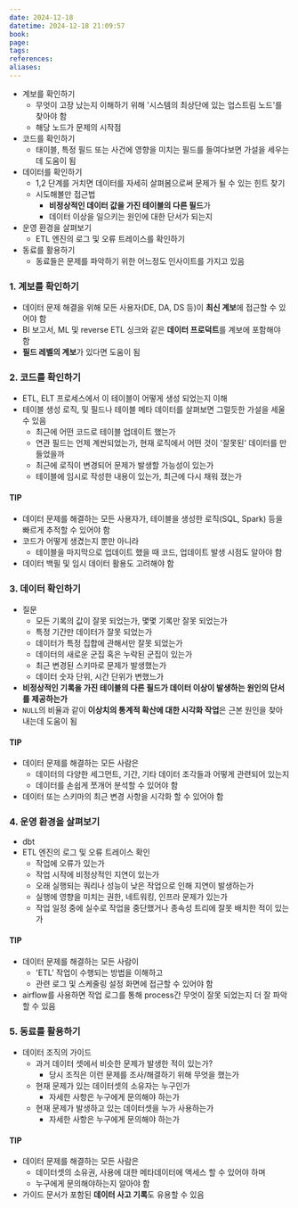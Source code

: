 ```yaml
---
date: 2024-12-18
datetime: 2024-12-18 21:09:57
book: 
page: 
tags: 
references: 
aliases:
---
```

- 계보를 확인하기
	- 무엇이 고장 났는지 이해하기 위해 '시스템의 최상단에 있는 업스트림 노드'를 찾아야 함
	- 해당 노드가 문제의 시작점
- 코드를 확인하기
	- 태이블, 특정 필드 또는 사건에 영향을 미치는 필드를 들여다보면 가설을 세우는데 도움이 됨 
- 데이터를 확인하기
	- 1,2 단계를 거치면 데이터를 자세히 살펴봄으로써 문제가 될 수 있는 힌트 찾기
	- 시도해볼만 접근법
		- **비정상적인 데이터 값을 가진 테이블의 다른 필드**가
		- 데이터 이상을 일으키는 원인에 대한 단서가 되는지
- 운영 환경을 살펴보기
	- ETL 엔진의 로그 및 오류 트레이스를 확인하기
- 동료를 활용하기
	- 동료들은 문제를 파악하기 위한 어느정도 인사이트를 가지고 있음

### 1. 계보를 확인하기
- 데이터 문제 해결을 위해 모든 사용자(DE, DA, DS 등)이 **최신 계보**에 접근할 수 있어야 함
- BI 보고서, ML 및 reverse ETL 싱크와 같은 **데이터 프로덕트**를 계보에 포함해야 함
- **필드 레벨의 계보**가 있다면 도움이 됨

### 2. 코드를 확인하기
- ETL, ELT 프로세스에서 이 테이블이 어떻게 생성 되었는지 이해
- 테이블 생성 로직, 및 필드나 테이블 메타 데이터를 살펴보면 그럴듯한 가설을 세울 수 있음
	- 최근에 어떤 코드로 테이블 업데이트 했는가
	- 연관 필드는 언제 계싼되었는가, 현재 로직에서 어떤 것이 '잘못된' 데이터를 만들었을까
	- 최근에 로직이 변경되어 문제가 발생할 가능성이 있는가
	- 테이블에 임시로 작성한 내용이 있는가, 최근에 다시 채워 졌는가

#### TIP
- 데이터 문제를 해결하는 모든 사용자가, 테이블을 생성한 로직(SQL, Spark) 등을 빠르게 추적할 수 있어야 함
- 코드가 어떻게 생겼는지 뿐만 아니라
	- 테이블을 마지막으로 업데이트 했을 때 코드, 업데이트 발생 시점도 알아야 함
- 데이터 백필 및 임시 데이터 활용도 고려해야 함

### 3. 데이터 확인하기
- 질문
	- 모든 기록의 값이 잘못 되었는가, 몇몇 기록만 잘못 되었는가
	- 특정 기간만 데이터가 잘못 되었는가
	- 데이터가 특정 집합에 관해서만 잘못 되었는가
	- 데이터의 새로운 군집 혹은 누락된 군집이 있는가
	- 최근 변경된 스키마로 문제가 발생했는가
	- 데이터 숫자 단위, 시간 단위가 변했느가
- **비정상적인 기록을 가진 테이블의 다른 필드가 데이터 이상이 발생하는 원인의 단서를 제공하는가**
- `NULL`의 비율과 같이 **이상치의 통계적 확산에 대한 시각화 작업**은 근본 원인을 찾아내는데 도움이 됨

#### TIP
- 데이터 문제를 해결하는 모든 사람은
	- 데이터의 다양한 세그먼트, 기간, 기타 데이터 조각들과 어떻게 관련되어 있는지
	- 데이터를 손쉽게 쪼개어 분석할 수 있어야 함
- 데이터 또는 스키마의 최근 변경 사항을 시각화 할 수 있어야 함

### 4. 운영 환경을 살펴보기
- dbt
- ETL 엔진의 로그 및 오류 트레이스 확인
	- 작업에 오류가 있는가
	- 작업 시작에 비정상적인 지연이 있는가
	- 오래 실행되는 쿼리나 성능이 낮은 작업으로 인해 지연이 발생하는가
	- 실행에 영향을 미치는 권한, 네트워킹, 인프라 문제가 있는가
	- 작업 일정 중에 실수로 작업을 중단했거나 종속성 트리에 잘못 배치한 적이 있는가

#### TIP
- 데이터 문제를 해결하는 모든 사람이
	- 'ETL' 작업이 수행되는 방법을 이해하고
	- 관련 로그 및 스케줄링 설정 화면에 접근할 수 있어야 함
- airflow를 사용하면 작업 로그를 통해 process간 무엇이 잘못 되었는지 더 잘 파악할 수 있음

### 5. 동료를 활용하기
- 데이터 조직의 가이드
	- 과거 데이터 셋에서 비슷한 문제가 발생한 적이 있는가?
		- 당시 조직은 이런 문제를 조사/해결하기 위해 무엇을 했는가
	- 현재 문제가 있는 데이터셋의 소유자는 누구인가
		- 자세한 사항은 누구에게 문의해야 하는가
	- 현재 문제가 발생하고 있는 데이터셋을 누가 사용하는가
		- 자세한 사항은 누구에게 문의해야 하는가

#### TIP
- 데이터 문제를 해결하는 모든 사람은
	- 데이터셋의 소유권, 사용에 대한 메타데이터에 액세스 할 수 있어야 하며
	- 누구에게 문의해야하는지 알아야 함
- 가이드 문서가 포함된 **데이터 사고 기록**도 유용할 수 있음